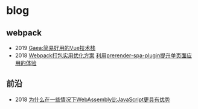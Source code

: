 # blog


## webpack

- 2019
[Gaea:简易好用的Vue技术栈](https://github.com/wangnan19900401/blog/issues/4)
- 2018
[Webpack打包实用优化方案](https://github.com/wangnan19900401/blog/issues/1)
[利用prerender-spa-plugin提升单页面应用的体验](https://github.com/wangnan19900401/blog/issues/3)





## 前沿
- 2018
[为什么在一些情况下WebAssembly比JavaScript更具有优势](https://github.com/wangnan19900401/blog/issues/2)


